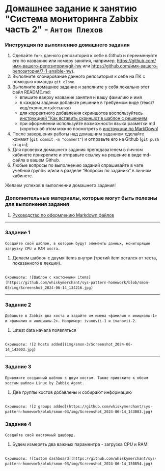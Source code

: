 # Домашнее задание к занятию "Система мониторинга Zabbix часть 2" - `Антон Плехов`


### Инструкция по выполнению домашнего задания

   1. Сделайте `fork` данного репозитория к себе в Github и переименуйте его по названию или номеру занятия, например, https://github.com/имя-вашего-репозитория/git-hw или  https://github.com/имя-вашего-репозитория/7-1-ansible-hw).
   2. Выполните клонирование данного репозитория к себе на ПК с помощью команды `git clone`.
   3. Выполните домашнее задание и заполните у себя локально этот файл README.md:
      - впишите вверху название занятия и вашу фамилию и имя
      - в каждом задании добавьте решение в требуемом виде (текст/код/скриншоты/ссылка)
      - для корректного добавления скриншотов воспользуйтесь [инструкцией "Как вставить скриншот в шаблон с решением](https://github.com/netology-code/sys-pattern-homework/blob/main/screen-instruction.md)
      - при оформлении используйте возможности языка разметки md (коротко об этом можно посмотреть в [инструкции  по MarkDown](https://github.com/netology-code/sys-pattern-homework/blob/main/md-instruction.md))
   4. После завершения работы над домашним заданием сделайте коммит (`git commit -m "comment"`) и отправьте его на Github (`git push origin`);
   5. Для проверки домашнего задания преподавателем в личном кабинете прикрепите и отправьте ссылку на решение в виде md-файла в вашем Github.
   6. Любые вопросы по выполнению заданий спрашивайте в чате учебной группы и/или в разделе “Вопросы по заданию” в личном кабинете.
   
Желаем успехов в выполнении домашнего задания!
   
### Дополнительные материалы, которые могут быть полезны для выполнения задания

1. [Руководство по оформлению Markdown файлов](https://gist.github.com/Jekins/2bf2d0638163f1294637#Code)

---

### Задание 1

`Создайте свой шаблон, в котором будут элементы данных, мониторящие загрузку CPU и RAM хоста.`

1. Делаем шаблон с двумя items внутри (третий item остался от теста, показанного в лекции).

```

```

`Скриншоты:
![Шаблон с кастомными items](https://github.com/whiskymerchant/sys-pattern-homework/blob/smon-03/img/Screenshot_2024-06-14_134216.jpg)
`



---

### Задание 2

`Добавьте в Zabbix два хоста и задайте им имена <фамилия и инициалы-1> и <фамилия и инициалы-2>. Например: ivanovii-1 и ivanovii-2.`

1. Latest data начала появляться 

```
```

`Скриншоты:
![2 hosts added](img/smon-3/Screenshot_2024-06-14_143003.jpg)
`


---

### Задание 3

`Привяжите созданный шаблон к двум хостам. Также привяжите к обоим хостам шаблон Linux by Zabbix Agent.`

1. Две группы хостов добавлены и собирают информацию

```
```
`Скриншоты:
![2 groups added](https://github.com/whiskymerchant/sys-pattern-homework/blob/smon-03/img/Screenshot_2024-06-14_143003.jpg)`

### Задание 4

`Создайте свой кастомный дашборд.`
1. Будем измерять два важных параментра - загрузка CPU и RAM


```
```

`Скриншоты:
![Custom dashboard](https://github.com/whiskymerchant/sys-pattern-homework/blob/smon-03/img/Screenshot_2024-06-14_150854.jpg)`
